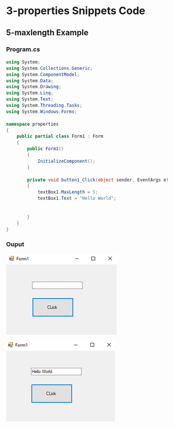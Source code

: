 # 3-properties Snippets Code

## 5-maxlength Example

### Program.cs

```c#
using System;
using System.Collections.Generic;
using System.ComponentModel;
using System.Data;
using System.Drawing;
using System.Linq;
using System.Text;
using System.Threading.Tasks;
using System.Windows.Forms;

namespace properties
{
    public partial class Form1 : Form
    {
        public Form1()
        {
            InitializeComponent();
        }

        private void button1_Click(object sender, EventArgs e)
        {
            textBox1.MaxLength = 5;
            textBox1.Text = "Hello World";
          
            
        }
    }
}


```

### Ouput

![5-maxlength](media/1.png)

![5-maxlength](media/2.png)









      





